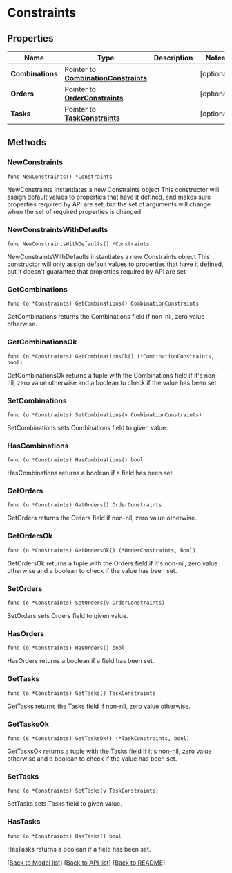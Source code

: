 # Constraints

## Properties

Name | Type | Description | Notes
------------ | ------------- | ------------- | -------------
**Combinations** | Pointer to [**CombinationConstraints**](CombinationConstraints.md) |  | [optional] 
**Orders** | Pointer to [**OrderConstraints**](OrderConstraints.md) |  | [optional] 
**Tasks** | Pointer to [**TaskConstraints**](TaskConstraints.md) |  | [optional] 

## Methods

### NewConstraints

`func NewConstraints() *Constraints`

NewConstraints instantiates a new Constraints object
This constructor will assign default values to properties that have it defined,
and makes sure properties required by API are set, but the set of arguments
will change when the set of required properties is changed

### NewConstraintsWithDefaults

`func NewConstraintsWithDefaults() *Constraints`

NewConstraintsWithDefaults instantiates a new Constraints object
This constructor will only assign default values to properties that have it defined,
but it doesn't guarantee that properties required by API are set

### GetCombinations

`func (o *Constraints) GetCombinations() CombinationConstraints`

GetCombinations returns the Combinations field if non-nil, zero value otherwise.

### GetCombinationsOk

`func (o *Constraints) GetCombinationsOk() (*CombinationConstraints, bool)`

GetCombinationsOk returns a tuple with the Combinations field if it's non-nil, zero value otherwise
and a boolean to check if the value has been set.

### SetCombinations

`func (o *Constraints) SetCombinations(v CombinationConstraints)`

SetCombinations sets Combinations field to given value.

### HasCombinations

`func (o *Constraints) HasCombinations() bool`

HasCombinations returns a boolean if a field has been set.

### GetOrders

`func (o *Constraints) GetOrders() OrderConstraints`

GetOrders returns the Orders field if non-nil, zero value otherwise.

### GetOrdersOk

`func (o *Constraints) GetOrdersOk() (*OrderConstraints, bool)`

GetOrdersOk returns a tuple with the Orders field if it's non-nil, zero value otherwise
and a boolean to check if the value has been set.

### SetOrders

`func (o *Constraints) SetOrders(v OrderConstraints)`

SetOrders sets Orders field to given value.

### HasOrders

`func (o *Constraints) HasOrders() bool`

HasOrders returns a boolean if a field has been set.

### GetTasks

`func (o *Constraints) GetTasks() TaskConstraints`

GetTasks returns the Tasks field if non-nil, zero value otherwise.

### GetTasksOk

`func (o *Constraints) GetTasksOk() (*TaskConstraints, bool)`

GetTasksOk returns a tuple with the Tasks field if it's non-nil, zero value otherwise
and a boolean to check if the value has been set.

### SetTasks

`func (o *Constraints) SetTasks(v TaskConstraints)`

SetTasks sets Tasks field to given value.

### HasTasks

`func (o *Constraints) HasTasks() bool`

HasTasks returns a boolean if a field has been set.


[[Back to Model list]](../README.md#documentation-for-models) [[Back to API list]](../README.md#documentation-for-api-endpoints) [[Back to README]](../README.md)



